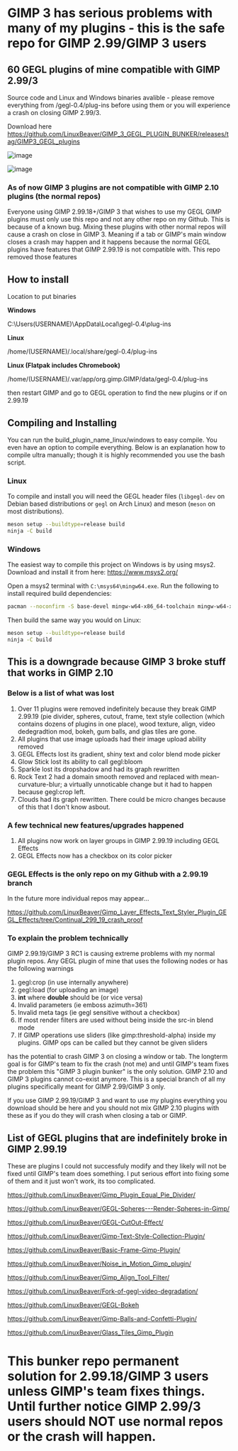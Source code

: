 # GIMP 3 has serious problems with many of my plugins - this is the safe repo for GIMP 2.99/GIMP 3 users

## 60 GEGL plugins of mine compatible with GIMP 2.99/3 

Source code and Linux and Windows binaries avalible - please remove everything from /gegl-0.4/plug-ins before using them or you will experience a crash on closing GIMP 2.99/3. 

Download here
https://github.com/LinuxBeaver/GIMP_3_GEGL_PLUGIN_BUNKER/releases/tag/GIMP3_GEGL_plugins

![image](https://github.com/user-attachments/assets/767ab0d8-adb1-486e-b0fc-eca5502738c1)


![image](https://github.com/LinuxBeaver/GIMP_3_GEGL_PLUGIN_BUNKER/assets/78667207/a8cf1f6d-3eb2-47bc-879e-44966ea6baa9)


### As of now GIMP 3 plugins are not compatible with GIMP 2.10 plugins (the normal repos)

Everyone using GIMP 2.99.18+/GIMP 3 that wishes to use my GEGL GIMP plugins must only use this repo and not any other repo on my Github. This is because of a known bug. Mixing these plugins with other normal repos will cause a crash on close in GIMP 3.  Meaning if a tab or GIMP's main window closes a crash may happen and it happens because the normal GEGL plugins have features that GIMP 2.99.19 is not compatible with. This repo removed those features


## How to install

Location to put binaries 

**Windows**

 C:\Users\(USERNAME)\AppData\Local\gegl-0.4\plug-ins
 
 **Linux** 

 /home/(USERNAME)/.local/share/gegl-0.4/plug-ins

**Linux (Flatpak includes Chromebook)**

 /home/(USERNAME)/.var/app/org.gimp.GIMP/data/gegl-0.4/plug-ins

then restart GIMP and go to GEGL operation to find the new plugins or if on 2.99.19 



## Compiling and Installing

You can run the build_plugin_name_linux/windows to easy compile. You even have an option to compile everything.
Below is an explanation how to compile ultra manually; though it is highly recommended you use the bash script.

### Linux

To compile and install you will need the GEGL header files (`libgegl-dev` on
Debian based distributions or `gegl` on Arch Linux) and meson (`meson` on
most distributions).

```bash
meson setup --buildtype=release build
ninja -C build

```


### Windows

The easiest way to compile this project on Windows is by using msys2.  Download
and install it from here: https://www.msys2.org/

Open a msys2 terminal with `C:\msys64\mingw64.exe`.  Run the following to
install required build dependencies:

```bash
pacman --noconfirm -S base-devel mingw-w64-x86_64-toolchain mingw-w64-x86_64-meson mingw-w64-x86_64-gegl
```

Then build the same way you would on Linux:

```bash
meson setup --buildtype=release build
ninja -C build
```

## This is a downgrade because GIMP 3 broke stuff that works in GIMP 2.10

### Below is a list of what was lost

1. Over 11 plugins were removed indefinitely because they break GIMP 2.99.19 (pie divider, spheres, cutout, frame, text style collection (which contains dozens of plugins in one place), wood texture, align, video dedegradtion mod, bokeh, gum balls, and glas tiles are gone.   
2. All plugins that use image uploads had their image upload ability removed
3. GEGL Effects lost its gradient, shiny text and color blend mode picker
4. Glow Stick lost its ability to call gegl:bloom
5. Sparkle lost its dropshadow and had its graph rewritten
6. Rock Text 2 had a domain smooth removed and replaced with mean-curvature-blur; a virtually unnoticable change but it had to happen because gegl:crop left.
7. Clouds had its graph rewritten. There could be micro changes because of this that I don't know asbout. 

### A few technical new features/upgrades happened

1. All plugins now work on layer groups in GIMP 2.99.19 including GEGL Effects
2. GEGL Effects now has a checkbox on its color picker

### GEGL Effects is the only repo on my Github with a 2.99.19 branch

In the future more individual repos may appear...

https://github.com/LinuxBeaver/Gimp_Layer_Effects_Text_Styler_Plugin_GEGL_Effects/tree/Continual_299_19_crash_proof
   

### To explain the problem technically

GIMP 2.99.19/GIMP 3 RC1 is causing extreme problems with my normal plugin repos. Any GEGL plugin of mine that uses the following nodes or has the following warnings

1. gegl:crop (in use internally anywhere) 
2. gegl:load (for uploading an image)
3. **int** where **double** should be (or vice versa)
4. Invalid parameters (ie emboss azimuth=361)
5. Invalid meta tags (ie gegl sensitive without a checkbox)
6. If most render filters are used without being inside the src-in blend mode
7. If GIMP operations use sliders (like gimp:threshold-alpha) inside my plugins. GIMP ops can be called but they cannot be given sliders

has the potential to crash GIMP 3 on closing a window or tab. The longterm goal is for GIMP's team to fix the crash (not me) and until GIMP's team fixes the problem this "GIMP 3 plugin bunker" is the only solution.  GIMP 2.10 and GIMP 3 plugins cannot co-exist anymore.  This is a special branch of all my plugins specifically meant for GIMP 2.99/GIMP 3 only. 

If you use GIMP 2.99.19/GIMP 3 and want to use my plugins everything you download should be here and you should not mix GIMP 2.10 plugins with these as if you do they will crash when closing a tab or GIMP.

## List of GEGL plugins that are indefinitely broke in GIMP 2.99.19

These are plugins I could not successfuly modify and they likely will not be fixed until GIMP's team does something. I put serious effort into fixing some of them and it just won't work, its too complicated.

https://github.com/LinuxBeaver/Gimp_Plugin_Equal_Pie_Divider/

https://github.com/LinuxBeaver/GEGL-Spheres---Render-Spheres-in-Gimp/

https://github.com/LinuxBeaver/GEGL-CutOut-Effect/

https://github.com/LinuxBeaver/Gimp-Text-Style-Collection-Plugin/

https://github.com/LinuxBeaver/Basic-Frame-Gimp-Plugin/

https://github.com/LinuxBeaver/Noise_in_Motion_Gimp_plugin/

https://github.com/LinuxBeaver/Gimp_Align_Tool_Filter/

https://github.com/LinuxBeaver/Fork-of-gegl-video-degradation/

https://github.com/LinuxBeaver/GEGL-Bokeh

https://github.com/LinuxBeaver/Gimp-Balls-and-Confetti-Plugin/

https://github.com/LinuxBeaver/Glass_Tiles_Gimp_Plugin


# This bunker repo permanent solution for 2.99.18/GIMP 3 users unless GIMP's team fixes things. Until further notice GIMP 2.99/3 users should NOT use normal repos or the crash will happen. 
